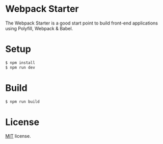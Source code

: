 # Webpack Starter
The Webpack Starter is a good start point to build front-end applications using Polyfill, Webpack & Babel.

# Setup
```bash
$ npm install
$ npm run dev
```

# Build
```bash
$ npm run build
```

# License
[MIT](LICENSE) license.
